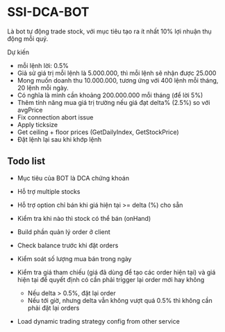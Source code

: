 # SSI-DCA-BOT

Là bot tự động trade stock, với mục tiêu tạo ra ít nhất 10% lợi nhuận thụ động mỗi quý.

Dự kiến
- mỗi lệnh lời: 0.5%
- Giả sử giá trị mỗi lệnh là 5.000.000, thì mỗi lệnh sẽ nhận được 25.000
- Mong muốn doanh thu 10.000.000, tương ứng với 400 lệnh mỗi tháng, 20 lệnh mỗi ngày.
- Có nghĩa là mình cần khoảng 200.000.000 mỗi tháng (để lời 5%)
- Thêm tính năng mua giá trị trường nếu giá đạt delta% (2.5%) so với avgPrice
- Fix connection abort issue
- Apply ticksize
- Get ceiling + floor prices (GetDailyIndex, GetStockPrice)
- Đặt lệnh lại sau khi khớp lệnh


## Todo list

- Mục tiêu của BOT là DCA chứng khoán
- Hỗ trợ multiple stocks
- Hỗ trợ option chỉ bán khi giá hiện tại >= delta (%) cho sẵn
- Kiểm tra khi nào thì stock có thể bán (onHand)

- Build phần quản lý order ở client
- Check balance trước khi đặt orders
- Kiểm soát số lượng mua bán trong ngày
- Kiểm tra giá tham chiếu (giá đã dùng để tạo các order hiện tại) và giá hiện tại để quyết định có cần phải trigger lại order mới hay không
  - Nếu delta > 0.5%, đặt lại order
  - Nếu tới giờ, nhưng delta vẫn không vượt quá 0.5% thì không cần phải đặt lại orders
- Load dynamic trading strategy config from other service
